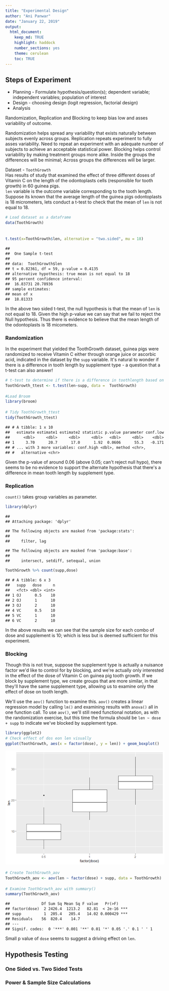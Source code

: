 ```yaml
---
title: "Experimental Design"
author: "Ani Panwar"
date: "January 22, 2019"
output: 
  html_document:
    keep_md: TRUE
    highlight: haddock
    number_sections: yes
    theme: cerulean
    toc: TRUE
---
```





## Steps of Experiment

* Planning - Formulate hypothesis/question(s); dependent variable; independent variables; population of interest
* Design - choosing design (logit regression, factorial design)
* Analysis

Randomization, Replication and Blocking to keep bias low and asses variability of outcome.

Randomization helps spread any variability that exists naturally between subjects evenly across groups.
Replication repeats experiment to fully asses variability. Need to repeat an experiment with an adequate number of subjects to achieve an acceptable statistical power.
Blocking helps control variability by making treatment groups more alike. Inside the groups the differences will be minimal; Across groups the differences will be larger.  
  
Dataset - `ToothGrowth`  
Has results of study that examined the effect of three different doses of Vitamin C on the length of the odontoplasts cells (responsible for tooth growth) in 60 guinea pigs.  
`len` variable is the outcome variable corresponding to the tooth length.  
Suppose its known that the average length of the guinea pigs odontoplasts is 18 micrometers, lets conduct a t-test to check that the mean of `len` is not equal to 18.


```r
# Load dataset as a dataframe
data(ToothGrowth)


t.test(x=ToothGrowth$len, alternative = "two.sided", mu = 18)
```

```
## 
## 	One Sample t-test
## 
## data:  ToothGrowth$len
## t = 0.82361, df = 59, p-value = 0.4135
## alternative hypothesis: true mean is not equal to 18
## 95 percent confidence interval:
##  16.83731 20.78936
## sample estimates:
## mean of x 
##  18.81333
```
In the above two sided t-test, the null hypothesis is that the mean of `len` is not equal to 18. Given the high p-value we can say that we fail to reject the Null hypothesis. Thus there is evidence to believe that the mean length of the odontoplasts is 18 micometers.  

### Randomization

In the experiment that yielded the ToothGrowth dataset, guinea pigs were randomized to receive Vitamin C either through orange juice or ascorbic acid, indicated in the dataset by the `supp` variable. It's natural to wonder if there is a difference in tooth length by supplement type - a question that a t-test can also answer!


```r
# t-test to determine if there is a difference in toothlength based on supplement
ToothGrowth_ttest <- t.test(len~supp, data =  ToothGrowth)

#Load Broom
library(broom)

# Tidy ToothGrowth_ttest
tidy(ToothGrowth_ttest)
```

```
## # A tibble: 1 x 10
##   estimate estimate1 estimate2 statistic p.value parameter conf.low
##      <dbl>     <dbl>     <dbl>     <dbl>   <dbl>     <dbl>    <dbl>
## 1     3.70      20.7      17.0      1.92  0.0606      55.3   -0.171
## # ... with 3 more variables: conf.high <dbl>, method <chr>,
## #   alternative <chr>
```
  
Given the p-value of around 0.06 (above 0.05; can't reject null hypo), there seems to be no evidence to support the alternate hypothesis that there's a difference in mean tooth length by supplement type.  
  
### Replication

`count()` takes group variables as parameter. 

```r
library(dplyr)
```

```
## 
## Attaching package: 'dplyr'
```

```
## The following objects are masked from 'package:stats':
## 
##     filter, lag
```

```
## The following objects are masked from 'package:base':
## 
##     intersect, setdiff, setequal, union
```

```r
ToothGrowth %>% count(supp,dose)
```

```
## # A tibble: 6 x 3
##   supp   dose     n
##   <fct> <dbl> <int>
## 1 OJ      0.5    10
## 2 OJ      1      10
## 3 OJ      2      10
## 4 VC      0.5    10
## 5 VC      1      10
## 6 VC      2      10
```
  
In the above results we can see that the sample size for each combo of dose and supplement is 10; which is less but is deemed sufficient for this experiment.  
  
### Blocking  

Though this is not true, suppose the supplement type is actually a nuisance factor we'd like to control for by blocking, and we're actually only interested in the effect of the dose of Vitamin C on guinea pig tooth growth. If we block by supplement type, we create groups that are more similar, in that they'll have the same supplement type, allowing us to examine only the effect of dose on tooth length.

We'll use the `aov()` function to examine this. `aov()` creates a linear regression model by calling `lm()` and examining results with `anova()` all in one function call. To use `aov()`, we'll still need functional notation, as with the randomization exercise, but this time the formula should be `len ~ dose + supp` to indicate we've blocked by supplement type.


```r
library(ggplot2)
# Check effect of dos eon len visually
ggplot(ToothGrowth, aes(x = factor(dose), y = len)) + geom_boxplot()
```

![](Experimental_Design_in_R_files/figure-html/unnamed-chunk-4-1.png)<!-- -->

```r
# Create ToothGrowth_aov
ToothGrowth_aov <- aov(len ~ factor(dose) + supp, data = ToothGrowth)

# Examine ToothGrowth_aov with summary()
summary(ToothGrowth_aov)
```

```
##              Df Sum Sq Mean Sq F value   Pr(>F)    
## factor(dose)  2 2426.4  1213.2   82.81  < 2e-16 ***
## supp          1  205.4   205.4   14.02 0.000429 ***
## Residuals    56  820.4    14.7                     
## ---
## Signif. codes:  0 '***' 0.001 '**' 0.01 '*' 0.05 '.' 0.1 ' ' 1
```
  
Small p value of `dose` seems to suggest a driving effect on `len`.  
  
## Hypothesis Testing
  
### One Sided vs. Two Sided Tests

### Power & Sample Size Calculations

  
